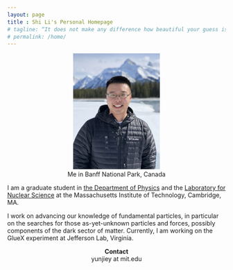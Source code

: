 ```yaml
---
layout: page
title : Shi Li's Personal Homepage
# tagline: “It does not make any difference how beautiful your guess is. It does not make any difference how smart you are, who made the guess, or what his name is – if it disagrees with experiment it is wrong. -- Richard Feynman”
# permalink: /home/
---
```


<figure><center>
  <img width="200" src="/pics/profile.JPG"/>
  <figcaption>Me in Banff National Park, Canada</figcaption>
</center></figure>


I am a graduate student in [the Department of Physics](http://web.mit.edu/physics/) and the [Laboratory for Nuclear Science](http://web.mit.edu/lns/index.html) at the Massachusetts Institute of Technology, Cambridge, MA.

I work on advancing our knowledge of fundamental particles,
in particular on the searches for those as-yet-unknown particles and forces, possibly components of the dark sector of matter. Currently, I am working on the GlueX experiment at Jefferson Lab, Virginia.

<center>
<b>Contact</b> <br>
yunjiey at mit.edu <br>
</center>
